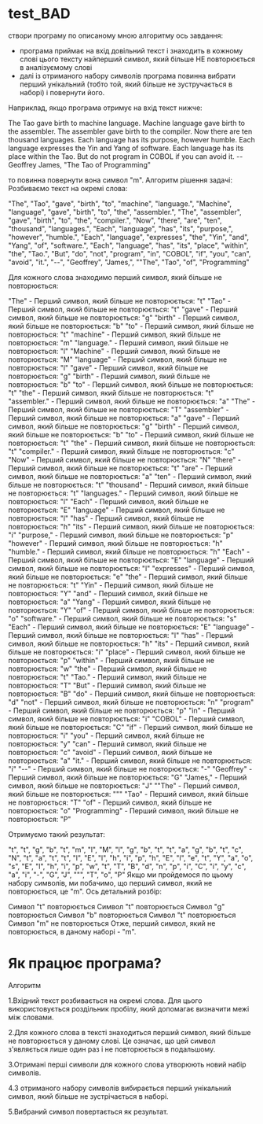 # test_BAD
створи програму по описаному мною алгоритму
ось завдання:
- програма приймає на вхід довільний текст і знаходить в кожному слові цього тексту найперший символ, який більше НЕ повторюється в аналізуємому слові
- далі із отриманого набору символів програма повинна вибрати перший унікальний (тобто той, який більше не зустручається в наборі) і повернути його.

Наприклад, якщо програма отримує на вхід текст нижче:

The Tao gave birth to machine language.  Machine language gave birth
to the assembler.
The assembler gave birth to the compiler.  Now there are ten thousand
languages.
Each language has its purpose, however humble.  Each language
expresses the Yin and Yang of software.  Each language has its place within
the Tao.
But do not program in COBOL if you can avoid it.
        -- Geoffrey James, "The Tao of Programming"

то повинна повернути вона символ "m".
Алгоритм рішення задачі:
Розбиваємо текст на окремі слова:

"The", "Tao", "gave", "birth", "to", "machine", "language.", "Machine", "language", "gave", "birth",
"to", "the", "assembler.", "The", "assembler", "gave", "birth", "to", "the", "compiler.", "Now", "there", "are", "ten",
"thousand", "languages.", "Each", "language", "has", "its", "purpose,", "however", "humble.", "Each", "language",
"expresses", "the", "Yin", "and", "Yang", "of", "software.", "Each", "language", "has", "its", "place", "within", "the", "Tao.",
"But", "do", "not", "program", "in", "COBOL", "if", "you", "can", "avoid", "it.", "--", "Geoffrey", "James,", ""The", "Tao", "of", "Programming"

Для кожного слова знаходимо перший символ, який більше не повторюється:

"The" - Перший символ, який більше не повторюється: "t"
"Tao" - Перший символ, який більше не повторюється: "t"
"gave" - Перший символ, який більше не повторюється: "g"
"birth" - Перший символ, який більше не повторюється: "b"
"to" - Перший символ, який більше не повторюється: "t"
"machine" - Перший символ, який більше не повторюється: "m"
"language." - Перший символ, який більше не повторюється: "l"
"Machine" - Перший символ, який більше не повторюється: "M"
"language" - Перший символ, який більше не повторюється: "l"
"gave" - Перший символ, який більше не повторюється: "g"
"birth" - Перший символ, який більше не повторюється: "b"
"to" - Перший символ, який більше не повторюється: "t"
"the" - Перший символ, який більше не повторюється: "t"
"assembler." - Перший символ, який більше не повторюється: "a"
"The" - Перший символ, який більше не повторюється: "T"
"assembler" - Перший символ, який більше не повторюється: "a"
"gave" - Перший символ, який більше не повторюється: "g"
"birth" - Перший символ, який більше не повторюється: "b"
"to" - Перший символ, який більше не повторюється: "t"
"the" - Перший символ, який більше не повторюється: "t"
"compiler." - Перший символ, який більше не повторюється: "c"
"Now" - Перший символ, який більше не повторюється: "N"
"there" - Перший символ, який більше не повторюється: "t"
"are" - Перший символ, який більше не повторюється: "a"
"ten" - Перший символ, який більше не повторюється: "t"
"thousand" - Перший символ, який більше не повторюється: "t"
"languages." - Перший символ, який більше не повторюється: "l"
"Each" - Перший символ, який більше не повторюється: "E"
"language" - Перший символ, який більше не повторюється: "l"
"has" - Перший символ, який більше не повторюється: "h"
"its" - Перший символ, який більше не повторюється: "i"
"purpose," - Перший символ, який більше не повторюється: "p"
"however" - Перший символ, який більше не повторюється: "h"
"humble." - Перший символ, який більше не повторюється: "h"
"Each" - Перший символ, який більше не повторюється: "E"
"language" - Перший символ, який більше не повторюється: "l"
"expresses" - Перший символ, який більше не повторюється: "e"
"the" - Перший символ, який більше не повторюється: "t"
"Yin" - Перший символ, який більше не повторюється: "Y"
"and" - Перший символ, який більше не повторюється: "a"
"Yang" - Перший символ, який більше не повторюється: "Y"
"of" - Перший символ, який більше не повторюється: "o"
"software." - Перший символ, який більше не повторюється: "s"
"Each" - Перший символ, який більше не повторюється: "E"
"language" - Перший символ, який більше не повторюється: "l"
"has" - Перший символ, який більше не повторюється: "h"
"its" - Перший символ, який більше не повторюється: "i"
"place" - Перший символ, який більше не повторюється: "p"
"within" - Перший символ, який більше не повторюється: "w"
"the" - Перший символ, який більше не повторюється: "t"
"Tao." - Перший символ, який більше не повторюється: "T"
"But" - Перший символ, який більше не повторюється: "B"
"do" - Перший символ, який більше не повторюється: "d"
"not" - Перший символ, який більше не повторюється: "n"
"program" - Перший символ, який більше не повторюється: "p"
"in" - Перший символ, який більше не повторюється: "i"
"COBOL" - Перший символ, який більше не повторюється: "C"
"if" - Перший символ, який більше не повторюється: "i"
"you" - Перший символ, який більше не повторюється: "y"
"can" - Перший символ, який більше не повторюється: "c"
"avoid" - Перший символ, який більше не повторюється: "a"
"it." - Перший символ, який більше не повторюється: "i"
"--" - Перший символ, який більше не повторюється: "-"
"Geoffrey" - Перший символ, який більше не повторюється: "G"
"James," - Перший символ, який більше не повторюється: "J"
""The" - Перший символ, який більше не повторюється: """
"Tao" - Перший символ, який більше не повторюється: "T"
"of" - Перший символ, який більше не повторюється: "o"
"Programming" - Перший символ, який більше не повторюється: "P"

Отримуємо такий результат:

"t", "t", "g", "b", "t", "m", "l", "M", "l", "g", "b", "t", "t", "a", "g", "b", "t", "c", "N", "t", "a", "t", "t", "l",
"E", "l", "h", "i", "p", "h", "E", "l", "e", "t", "Y", "a", "o", "s", "E", "l", "h", "i", "p", "w", "t", "T", "B", "d", "n",
"p", "i", "C", "i", "y", "c", "a", "i", "-", "G", "J", """, "T", "o", "P"
Якщо ми пройдемося по цьому набору символів, ми побачимо, що перший символ, який не повторюється, це "m". Ось детальний розбір:

Символ "t" повторюється
Символ "t" повторюється
Символ "g" повторюється
Символ "b" повторюється
Символ "t" повторюється
Символ "m" не повторюється
Отже, перший символ, який не повторюється, в даному наборі - "m".

# Як працює програма?
Алгоритм

1.Вхідний текст розбивається на окремі слова. Для цього використовується роздільник пробілу, який допомагає визначити межі між словами.

2.Для кожного слова в тексті знаходиться перший символ, який більше не повторюється у даному слові. Це означає, що цей символ з'являється лише один раз і не повторюється в подальшому.

3.Отримані перші символи для кожного слова утворюють новий набір символів.

4.З отриманого набору символів вибирається перший унікальний символ, який більше не зустрічається в наборі.

5.Вибраний символ повертається як результат.
